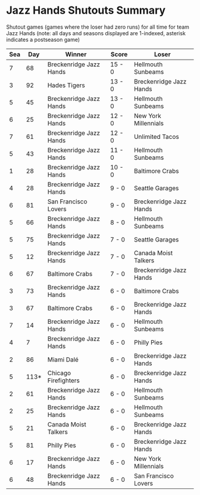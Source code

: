# Jazz Hands Shutouts Summary



Shutout games (games where the loser had zero runs) for all time for team Jazz Hands (note: all days and seasons displayed are 1-indexed, asterisk indicates a postseason game)


| Sea | Day | Winner | Score | Loser | 
| ------ |------ |------ |------ |------ |
| 7 | 68 | Breckenridge Jazz Hands | 15 - 0 | Hellmouth Sunbeams | 
| 3 | 92 | Hades Tigers | 13 - 0 | Breckenridge Jazz Hands | 
| 5 | 45 | Breckenridge Jazz Hands | 13 - 0 | Hellmouth Sunbeams | 
| 6 | 25 | Breckenridge Jazz Hands | 12 - 0 | New York Millennials | 
| 7 | 61 | Breckenridge Jazz Hands | 12 - 0 | Unlimited Tacos | 
| 5 | 43 | Breckenridge Jazz Hands | 11 - 0 | Hellmouth Sunbeams | 
| 1 | 28 | Breckenridge Jazz Hands | 10 - 0 | Baltimore Crabs | 
| 4 | 28 | Breckenridge Jazz Hands | 9 - 0 | Seattle Garages | 
| 6 | 81 | San Francisco Lovers | 9 - 0 | Breckenridge Jazz Hands | 
| 5 | 66 | Breckenridge Jazz Hands | 8 - 0 | Hellmouth Sunbeams | 
| 5 | 75 | Breckenridge Jazz Hands | 7 - 0 | Seattle Garages | 
| 5 | 12 | Breckenridge Jazz Hands | 7 - 0 | Canada Moist Talkers | 
| 6 | 67 | Baltimore Crabs | 7 - 0 | Breckenridge Jazz Hands | 
| 3 | 73 | Breckenridge Jazz Hands | 6 - 0 | Baltimore Crabs | 
| 3 | 67 | Baltimore Crabs | 6 - 0 | Breckenridge Jazz Hands | 
| 7 | 14 | Breckenridge Jazz Hands | 6 - 0 | Hellmouth Sunbeams | 
| 4 | 7 | Breckenridge Jazz Hands | 6 - 0 | Philly Pies | 
| 2 | 86 | Miami Dalé | 6 - 0 | Breckenridge Jazz Hands | 
| 5 | 113* | Chicago Firefighters | 6 - 0 | Breckenridge Jazz Hands | 
| 2 | 61 | Breckenridge Jazz Hands | 6 - 0 | Hellmouth Sunbeams | 
| 2 | 25 | Breckenridge Jazz Hands | 6 - 0 | Hellmouth Sunbeams | 
| 5 | 21 | Canada Moist Talkers | 6 - 0 | Breckenridge Jazz Hands | 
| 5 | 81 | Philly Pies | 6 - 0 | Breckenridge Jazz Hands | 
| 6 | 17 | Breckenridge Jazz Hands | 6 - 0 | New York Millennials | 
| 6 | 48 | Breckenridge Jazz Hands | 6 - 0 | San Francisco Lovers | 


